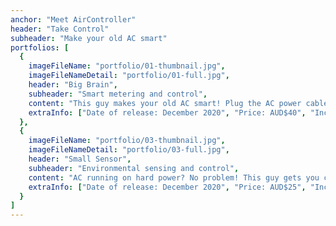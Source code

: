 ```yaml
---
anchor: "Meet AirController"
header: "Take Control"
subheader: "Make your old AC smart"
portfolios: [
  {
    imageFileName: "portfolio/01-thumbnail.jpg",
    imageFileNameDetail: "portfolio/01-full.jpg",
    header: "Big Brain",
    subheader: "Smart metering and control",
    content: "This guy makes your old AC smart! Plug the AC power cable into our controller, set your temperature comfort zone and how much money you want to save on the app and just forget about it. AirController will: keep the AC off as much as possible and make smart choices depending on ambient temperature, market energy prices and the preferences you set.",
    extraInfo: ["Date of release: December 2020", "Price: AUD$40", "Includes: AirController Smartphone App"]
  },
  {
    imageFileName: "portfolio/03-thumbnail.jpg",
    imageFileNameDetail: "portfolio/03-full.jpg",
    header: "Small Sensor",
    subheader: "Environmental sensing and control",
    content: "AC running on hard power? No problem! This guy gets you connected to the AirController App which allows you to set your preferred temperature range, schedule of use and savings goals. Set it and forget it, our app will optimise for comfort and cost savings.",
    extraInfo: ["Date of release: December 2020", "Price: AUD$25", "Includes: AirController Smartphone App"]
  }
]
---
```

